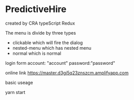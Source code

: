 # PredictiveHire
created by CRA typeScript Redux

The menu is divide by three types
- clickable      which will fire the dialog
- nested-menu    which has nested menu
- normal         which is normal

login form
account: "account"
password:"password" 

online link
https://master.d3gj5q23znszcm.amplifyapp.com	

basic useage

yarn start
